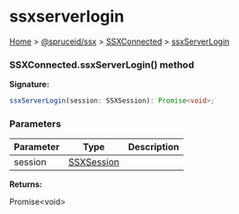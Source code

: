 # ssxserverlogin

[Home](https://github.com/spruceid/ssx/blob/main/documentation/reference/ssx-sdk/index.md) > [@spruceid/ssx](../) > [SSXConnected](./) > [ssxServerLogin](ssx.ssxconnected.ssxserverlogin.md)

### SSXConnected.ssxServerLogin() method

**Signature:**

```typescript
ssxServerLogin(session: SSXSession): Promise<void>;
```

### Parameters

| Parameter | Type                               | Description |
| --------- | ---------------------------------- | ----------- |
| session   | [SSXSession](../ssx.ssxsession.md) |             |

**Returns:**

Promise\<void>
